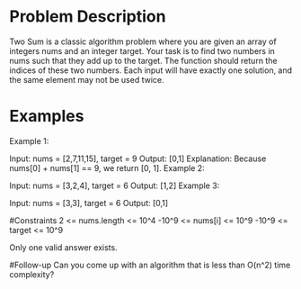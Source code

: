 # Problem Description
Two Sum is a classic algorithm problem where you are given an array of integers nums and an integer target. Your task is to find two numbers in nums such that they add up to the target. The function should return the indices of these two numbers. Each input will have exactly one solution, and the same element may not be used twice.

# Examples
Example 1:

Input: nums = [2,7,11,15], target = 9
Output: [0,1]
Explanation: Because nums[0] + nums[1] == 9, we return [0, 1].
Example 2:

Input: nums = [3,2,4], target = 6
Output: [1,2]
Example 3:

Input: nums = [3,3], target = 6
Output: [0,1]

#Constraints
2 <= nums.length <= 10^4
-10^9 <= nums[i] <= 10^9
-10^9 <= target <= 10^9

Only one valid answer exists.

#Follow-up
Can you come up with an algorithm that is less than O(n^2) time complexity?